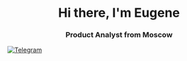
<div id="header" align="center">
	<h1>Hi there, I'm Eugene</h1>
	<h3>Product Analyst from Moscow</h3>
</div>
<a href="https://t.me/Eugene_eight">
	<img src="https://img.shields.io/badge/telegram-blue?style=for-the-badge&logo=telegram&logoColor=white" alt="Telegram"/>
</a>
